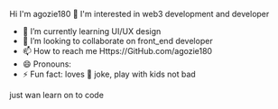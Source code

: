 Hi I'm agozie180
 👀 I'm interested in web3 development and developer 
- 🌱 I’m currently learning UI/UX design 
- 💞️ I’m looking to collaborate on front_end developer 
- 📫 How to reach me Https://GitHub.com/agozie180
- 😄 Pronouns: 
- ⚡ Fun fact: loves 🤣 joke, play with kids 
not bad
<!---
Agozie180/Agozie180 is a ✨ special ✨ repository because its `README.md` (this file) appears on your GitHub profile.
You can click the Preview link to take a look at your changes.
--->
just wan learn on to code 
